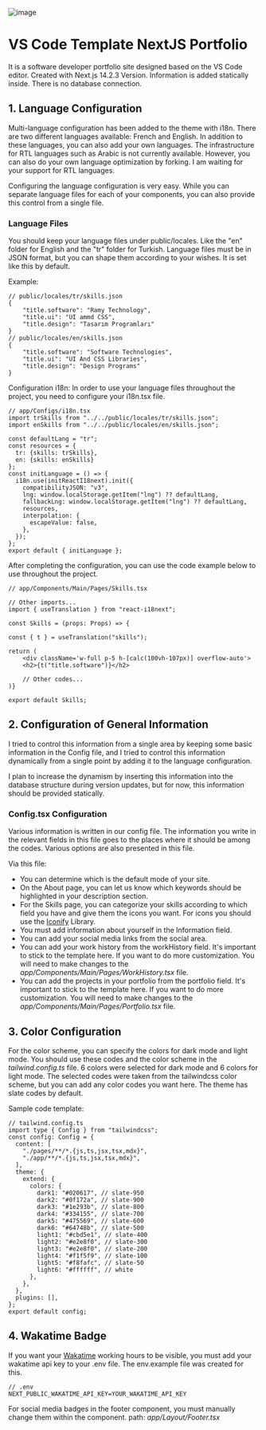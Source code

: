 ![image](https://github.com/halituzan/VS-Code-NextJS-Portfolio/assets/8484782/62c2bb8a-6f9f-415e-b1ec-e8df4cc467ab)

# VS Code Template NextJS Portfolio

It is a software developer portfolio site designed based on the VS Code editor. Created with Next.js 14.2.3 Version. Information is added statically inside. There is no database connection.

## 1. Language Configuration
Multi-language configuration has been added to the theme with i18n. There are two different languages available: French and English. In addition to these languages, you can also add your own languages. The infrastructure for RTL languages such as Arabic is not currently available. However, you can also do your own language optimization by forking. I am waiting for your support for RTL languages.

Configuring the language configuration is very easy. While you can separate language files for each of your components, you can also provide this control from a single file.

### Language Files

You should keep your language files under public/locales. Like the "en" folder for English and the "tr" folder for Turkish. Language files must be in JSON format, but you can shape them according to your wishes. It is set like this by default.

Example:
```
// public/locales/tr/skills.json
{
    "title.software": "Ramy Technology",
    "title.ui": "UI ammd CSS",
    "title.design": "Tasarım Programları"
}
// public/locales/en/skills.json
{
    "title.software": "Software Technologies",
    "title.ui": "UI And CSS Libraries",
    "title.design": "Design Programs"
}

```

Configuration i18n: In order to use your language files throughout the project, you need to configure your i18n.tsx file.
```
// app/Configs/i18n.tsx
import trSkills from "../../public/locales/tr/skills.json";
import enSkills from "../../public/locales/en/skills.json";

const defaultLang = "tr";
const resources = {
  tr: {skills: trSkills},
  en: {skills: enSkills}
};
const initLanguage = () => {
  i18n.use(initReactI18next).init({
    compatibilityJSON: "v3",
    lng: window.localStorage.getItem("lng") ?? defaultLang,
    fallbackLng: window.localStorage.getItem("lng") ?? defaultLang,
    resources,
    interpolation: {
      escapeValue: false,
    },
  });
};
export default { initLanguage };
```

After completing the configuration, you can use the code example below to use throughout the project.

```
// app/Components/Main/Pages/Skills.tsx

// Other imports...
import { useTranslation } from "react-i18next";

const Skills = (props: Props) => {

const { t } = useTranslation("skills");

return (
    <div className='w-full p-5 h-[calc(100vh-107px)] overflow-auto'>
    <h2>{t("title.software")}</h2>

    // Other codes...
)}

export default Skills;
```

## 2. Configuration of General Information

I tried to control this information from a single area by keeping some basic information in the Config file, and I tried to control this information dynamically from a single point by adding it to the language configuration.

I plan to increase the dynamism by inserting this information into the database structure during version updates, but for now, this information should be provided statically.

### Config.tsx Configuration

Various information is written in our config file. The information you write in the relevant fields in this file goes to the places where it should be among the codes. Various options are also presented in this file.

Via this file:
- You can determine which is the default mode of your site.
- On the About page, you can let us know which keywords should be highlighted in your description section. 
- For the Skills page, you can categorize your skills according to which field you have and give them the icons you want. For icons you should use the [Iconify](https://icon-sets.iconify.design/) Library.
- You must add information about yourself in the Information field.
- You can add your social media links from the social area.
- You can add your work history from the workHistory field. It's important to stick to the template here. If you want to do more customization. You will need to make changes to the *app/Components/Main/Pages/WorkHistory.tsx* file.
- You can add the projects in your portfolio from the portfolio field. It's important to stick to the template here. If you want to do more customization. You will need to make changes to the *app/Components/Main/Pages/Portfolio.tsx* file.

## 3. Color Configuration

For the color scheme, you can specify the colors for dark mode and light mode. You should use these codes and the color scheme in the *tailwind.config.ts* file. 6 colors were selected for dark mode and 6 colors for light mode. The selected codes were taken from the tailwindcss color scheme, but you can add any color codes you want here. The theme has slate codes by default.

Sample code template:

```
// tailwind.config.ts
import type { Config } from "tailwindcss";
const config: Config = {
  content: [
    "./pages/**/*.{js,ts,jsx,tsx,mdx}",
    "./app/**/*.{js,ts,jsx,tsx,mdx}",
  ],
  theme: {
    extend: {
      colors: {
        dark1: "#020617", // slate-950
        dark2: "#0f172a", // slate-900
        dark3: "#1e293b", // slate-800
        dark4: "#334155", // slate-700
        dark5: "#475569", // slate-600
        dark6: "#64748b", // slate-500
        light1: "#cbd5e1", // slate-400
        light2: "#e2e8f0", // slate-300
        light3: "#e2e8f0", // slate-200
        light4: "#f1f5f9", // slate-100
        light5: "#f8fafc", // slate-50
        light6: "#ffffff", // white
      },
    },
  },
  plugins: [],
};
export default config;
```

## 4. Wakatime Badge
 
If you want your [Wakatime](https://wakatime.com/) working hours to be visible, you must add your wakatime api key to your .env file. The env.example file was created for this.
```
// .env
NEXT_PUBLIC_WAKATIME_API_KEY=YOUR_WAKATIME_API_KEY
```
For social media badges in the footer component, you must manually change them within the component.
path: *app/Layout/Footer.tsx*
